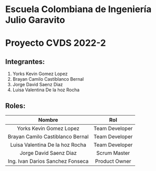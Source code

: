 # Escuela Colombiana de Ingeniería Julio Garavito
# Proyecto CVDS 2022-2

## Integrantes: 

1. Yorks Kevin Gomez Lopez
2. Brayan Camilo Castiblanco Bernal
3. Jorge David Saenz Diaz
4. Luisa Valentina De la hoz Rocha

## Roles:

|     Nombre    |     Rol         |
|:--------------:|:-------------: |
|Yorks Kevin Gomez Lopez |Team Developer    |
|Brayan Camilo Castiblanco Bernal  |Team Developer   |
|Luisa Valentina De la hoz Rocha |Team Developer   |
|Jorge David Saenz Diaz |Scrum Master    |
|Ing. Ivan Darios Sanchez Fonseca |Product Owner   |

